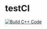 # testCI
[![Build C++ Code](https://github.com/aditya18m/testCI/actions/workflows/main.yml/badge.svg)](https://github.com/aditya18m/testCI/actions/workflows/main.yml)
